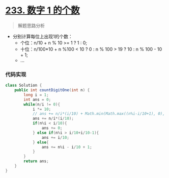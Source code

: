 # [233. 数字 1 的个数](https://leetcode-cn.com/problems/number-of-digit-one/)

> 解题思路分析

- 分别计算每位上出现1的个数：
  - 个位：n/10 + n % 10 >= 1 ?  1 : 0;
  - 十位：n/100*10 + n %100 < 10 ? 0 : n % 100 > 19 ? 10 : n % 100 - 10 + 1;
  - ...


### 代码实现


~~~java
class Solution {
    public int countDigitOne(int n) {
        long i = 1;
        int ans = 0;
        while(n/i != 0){
            i *= 10;
            // ans += n/i*(i/10) + Math.min(Math.max((n%i-i/10+1), 0), i/10);
            ans += n/i*(i/10);
            if(n%i < i/10){
                ans += 0;
            } else if(n%i > i/10+i/10-1){
                ans += i/10;
            } else{
                ans += n%i - i/10 + 1;
            }
        }
        return ans;
    }
}
~~~

